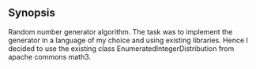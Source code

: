 ## Synopsis

Random number generator algorithm. The task was to implement the generator in a language of my choice and using
existing libraries. Hence I decided to use the existing class EnumeratedIntegerDistribution from apache commons math3.


